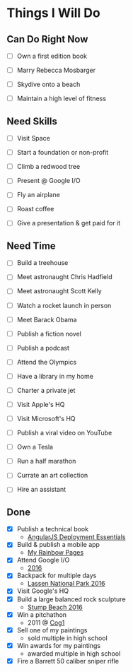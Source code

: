 # Things I Will Do


## Can Do Right Now

- [ ] Own a first edition book
- [ ] Marry Rebecca Mosbarger
- [ ] Skydive onto a beach
- [ ] Maintain a high level of fitness


## Need Skills

- [ ] Visit Space
- [ ] Start a foundation or non-profit
- [ ] Climb a redwood tree
- [ ] Present @ Google I/O
- [ ] Fly an airplane
- [ ] Roast coffee
- [ ] Give a presentation & get paid for it


## Need Time

- [ ] Build a treehouse
- [ ] Meet astronaught Chris Hadfield
- [ ] Meet astronaught Scott Kelly
- [ ] Watch a rocket launch in person
- [ ] Meet Barack Obama
- [ ] Publish a fiction novel
- [ ] Publish a podcast
- [ ] Attend the Olympics
- [ ] Have a library in my home
- [ ] Charter a private jet
- [ ] Visit Apple's HQ
- [ ] Visit Microsoft's HQ
- [ ] Publish a viral video on YouTube
- [ ] Own a Tesla
- [ ] Run a half marathon
- [ ] Currate an art collection
- [ ] Hire an assistant



## Done

- [X] Publish a technical book
  - [AngularJS Deployment Essentials](https://www.packtpub.com/web-development/angularjs-deployment-essentials)
- [X] Build & publish a mobile app
  - [My Rainbow Pages](https://play.google.com/store/apps/details?id=com.ionicframework.rainbowpages177570&hl=en)
- [X] Attend Google I/O
  - [2016](https://events.google.com/io2016/)
- [X] Backpack for multiple days
  - [Lassen National Park 2016](https://goo.gl/photos/GDx3kFDZ91A3an7a9)
- [X] Visit Google's HQ
- [X] Build a large balanced rock sculpture
  - [Stump Beach 2016](https://goo.gl/photos/MW162iSPXwN3tD4K8)
- [X] Win a pitchathon
  - 2011 @ [Cog1](http://cog1.com/)
- [X] Sell one of my paintings
  - sold multiple in high school
- [X] Win awards for my paintings
  - awarded multiple in high school
- [X] Fire a Barrett 50 caliber sniper rifle

